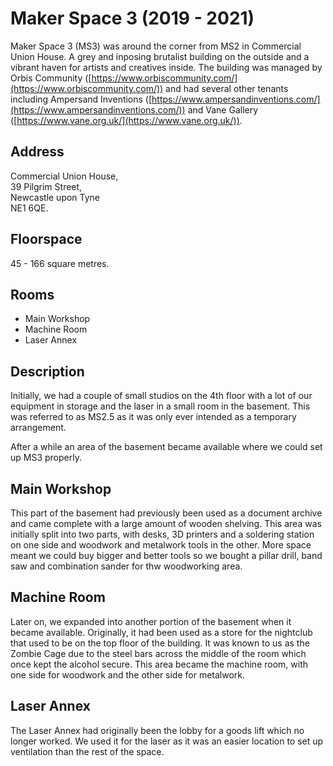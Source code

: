 # Maker Space 3 (2019 - 2021)

Maker Space 3 (MS3) was around the corner from MS2 in Commercial Union House.
A grey and inposing brutalist building on the outside and a vibrant haven for artists and creatives inside.
The building was managed by Orbis Community ([https://www.orbiscommunity.com/](https://www.orbiscommunity.com/)) and had several other tenants including Ampersand Inventions ([https://www.ampersandinventions.com/](https://www.ampersandinventions.com/)) and Vane Gallery ([https://www.vane.org.uk/](https://www.vane.org.uk/)).

## Address

Commercial Union House,<br>
39 Pilgrim Street,<br>
Newcastle upon Tyne<br>
NE1 6QE.

## Floorspace

45 - 166 square metres.

## Rooms
- Main Workshop
- Machine Room
- Laser Annex

## Description

Initially, we had a couple of small studios on the 4th floor with a lot of our equipment in storage and the laser in a small room in the basement.
This was referred to as MS2.5 as it was only ever intended as a temporary arrangement.

After a while an area of the basement became available where we could set up MS3 properly.

## Main Workshop

This part of the basement had previously been used as a document archive and came complete with a large amount of wooden shelving.
This area was initially split into two parts, with desks, 3D printers and a soldering station on one side and woodwork and metalwork tools in the other.
More space meant we could buy bigger and better tools so we bought a pillar drill, band saw and combination sander for thw woodworking area.

## Machine Room

Later on, we expanded into another portion of the basement when it became available.
Originally, it had been used as a store for the nightclub that used to be on the top floor of the building.
It was known to us as the Zombie Cage due to the steel bars across the middle of the room which once kept the alcohol secure.
This area became the machine room, with one side for woodwork and the other side for metalwork.

## Laser Annex

The Laser Annex had originally been the lobby for a goods lift which no longer worked.
We used it for the laser as it was an easier location to set up ventilation than the rest of the space.

